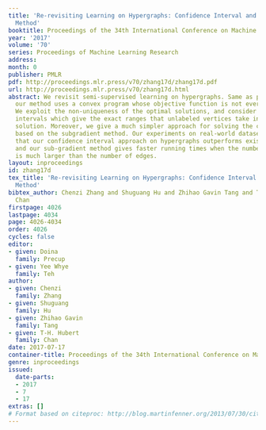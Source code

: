 ```yaml
---
title: 'Re-revisiting Learning on Hypergraphs: Confidence Interval and Subgradient
  Method'
booktitle: Proceedings of the 34th International Conference on Machine Learning
year: '2017'
volume: '70'
series: Proceedings of Machine Learning Research
address: 
month: 0
publisher: PMLR
pdf: http://proceedings.mlr.press/v70/zhang17d/zhang17d.pdf
url: http://proceedings.mlr.press/v70/zhang17d.html
abstract: We revisit semi-supervised learning on hypergraphs. Same as previous approaches,
  our method uses a convex program whose objective function is not everywhere differentiable.
  We exploit the non-uniqueness of the optimal solutions, and consider confidence
  intervals which give the exact ranges that unlabeled vertices take in any optimal
  solution. Moreover, we give a much simpler approach for solving the convex program
  based on the subgradient method. Our experiments on real-world datasets confirm
  that our confidence interval approach on hypergraphs outperforms existing methods,
  and our sub-gradient method gives faster running times when the number of vertices
  is much larger than the number of edges.
layout: inproceedings
id: zhang17d
tex_title: 'Re-revisiting Learning on Hypergraphs: Confidence Interval and Subgradient
  Method'
bibtex_author: Chenzi Zhang and Shuguang Hu and Zhihao Gavin Tang and T-H. Hubert
  Chan
firstpage: 4026
lastpage: 4034
page: 4026-4034
order: 4026
cycles: false
editor:
- given: Doina
  family: Precup
- given: Yee Whye
  family: Teh
author:
- given: Chenzi
  family: Zhang
- given: Shuguang
  family: Hu
- given: Zhihao Gavin
  family: Tang
- given: T-H. Hubert
  family: Chan
date: 2017-07-17
container-title: Proceedings of the 34th International Conference on Machine Learning
genre: inproceedings
issued:
  date-parts:
  - 2017
  - 7
  - 17
extras: []
# Format based on citeproc: http://blog.martinfenner.org/2013/07/30/citeproc-yaml-for-bibliographies/
---
```

